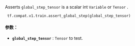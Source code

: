Asserts  `global_step_tensor`  is a scalar int  `Variable`  or  `Tensor` .

```
 tf.compat.v1.train.assert_global_step(global_step_tensor) 
```

#### 参数：
- **`global_step_tensor`** :  `Tensor`  to test.
